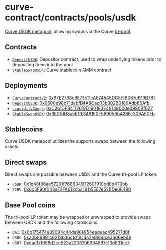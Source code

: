 # curve-contract/contracts/pools/usdk

[Curve USDK metapool](https://www.curve.fi/usdk), allowing swaps via the Curve [tri-pool](../3pool).

## Contracts

* [`DepositUSDK`](DepositUSDK.vy): Depositor contract, used to wrap underlying tokens prior to depositing them into the pool
* [`StableSwapUSDK`](StableSwapUSDK.vy): Curve stablecoin AMM contract

## Deployments

* [`CurveContractV2`](../../tokens/CurveTokenV2.vy): [0x97E2768e8E73511cA874545DC5Ff8067eB19B787](https://etherscan.io/address/0x97E2768e8E73511cA874545DC5Ff8067eB19B787)
* [`DepositUSDK`](DepositUSDK.vy): [0x6600e98b71dabfD4A8Cac03b302B0189Adb86Afb](https://etherscan.io/address/0x6600e98b71dabfD4A8Cac03b302B0189Adb86Afb)
* [`LiquidityGauge`](../../gauges/LiquidityGauge.vy): [0xC2b1DF84112619D190193E48148000e3990Bf627](https://etherscan.io/address/0xC2b1DF84112619D190193E48148000e3990Bf627)
* [`StableSwapUSDK`](StableSwapUSDK.vy): [0x3E01dD8a5E1fb3481F0F589056b428Fc308AF0Fb](https://etherscan.io/address/0x3E01dD8a5E1fb3481F0F589056b428Fc308AF0Fb)

## Stablecoins

Curve USDK metapool utilizes the supports swaps between the following assets:

## Direct swaps

Direct swaps are possible between USDK and the Curve tri-pool LP token.

* `USDK`: [0x1c48f86ae57291f7686349f12601910bd8d470bb](https://etherscan.io/address/0x1c48f86ae57291f7686349f12601910bd8d470bb)
* `3CRV`: [0x6c3F90f043a72FA612cbac8115EE7e52BDe6E490](https://etherscan.io/address/0x6c3F90f043a72FA612cbac8115EE7e52BDe6E490)

## Base Pool coins

The tri-pool LP token may be wrapped or unwrapped to provide swaps between USDK and the following stablecoins:

* `DAI`: [0x6b175474e89094c44da98b954eedeac495271d0f](https://etherscan.io/address/0x6b175474e89094c44da98b954eedeac495271d0f)
* `USDC`: [0xa0b86991c6218b36c1d19d4a2e9eb0ce3606eb48](https://etherscan.io/address/0xa0b86991c6218b36c1d19d4a2e9eb0ce3606eb48)
* `USDT`: [0xdac17f958d2ee523a2206206994597c13d831ec7](https://etherscan.io/address/0xdac17f958d2ee523a2206206994597c13d831ec7)
